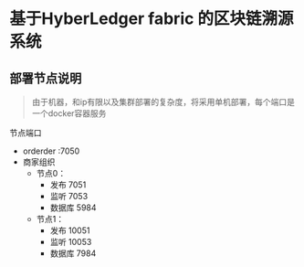 # 基于HyberLedger fabric 的区块链溯源系统

 

## 部署节点说明

> 由于机器，和ip有限以及集群部署的复杂度，将采用单机部署，每个端口是一个docker容器服务

节点端口

 - orderder :7050
 - 商家组织
    - 节点0：
       - 发布 7051
       - 监听 7053
       - 数据库  5984
    - 节点1：
       - 发布 10051
      - 监听 10053
      - 数据库  7984